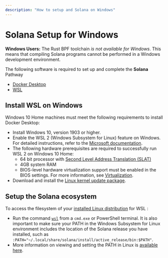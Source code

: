 ```yaml
---
description: "How to setup and Solana on Windows"
---
```


# Solana Setup for Windows

**Windows Users:** The Rust BPF toolchain _is not available for Windows_. This means that compiling Solana programs cannot be performed in a Windows development environment. 

The following software is required to set up and complete the **Solana** Pathway

* [Docker Desktop](https://docs.figment.io/network-documentation/extra-guides/docker-setup-for-windows)
* [WSL](https://docs.microsoft.com/en-us/windows/wsl/install-win10#manual-installation-steps)

## **Install WSL on Windows**

Windows 10 Home machines must meet the following requirements to install Docker Desktop:

* Install Windows 10, version 1903 or higher. 
* Enable the WSL 2 (Windows Subsystem for Linux) feature on Windows. For detailed instructions, refer to the [Microsoft documentation](https://docs.microsoft.com/en-us/windows/wsl/install-win10).
* The following hardware prerequisites are required to successfully run WSL 2 on Windows 10 Home:
  * 64 bit processor with [Second Level Address Translation \(SLAT\)](https://en.wikipedia.org/wiki/Second_Level_Address_Translation)
  * 4GB system RAM
  * BIOS-level hardware virtualization support must be enabled in the BIOS settings. For more information, see [Virtualization](https://docs.docker.com/docker-for-windows/troubleshoot/#virtualization-must-be-enabled).
* Download and install the [Linux kernel update package](https://docs.microsoft.com/windows/wsl/wsl2-kernel).

## **Setup the Solana ecosystem**

To access the filesystem of your [installed Linux distribution](https://docs.microsoft.com/en-us/windows/wsl/install-win10#step-6---install-your-linux-distribution-of-choice) for WSL :
* Run the command [`wsl`](https://docs.microsoft.com/en-us/windows/wsl/reference) from a `cmd.exe` or PowerShell terminal. It is also important to make sure your PATH in the Windows Subsystem for Linux environment includes the location of the Solana release you have installed, such as `:PATH="~/.local/share/solana/install/active_release/bin:$PATH"`.
* More information on viewing and setting the PATH in Linux is [available here](https://opensource.com/article/17/6/set-path-linux).
